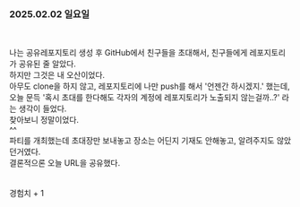 ### 2025.02.02 일요일  
<br>  

나는 공유레포지토리 생성 후 GitHub에서 친구들을 초대해서, 친구들에게 레포지토리가 공유된 줄 알았다.  
하지만 그것은 내 오산이었다.  
아무도 clone을 하지 않고, 레포지토리에 나만 push를 해서 '언젠간 하시겠지.' 했는데, 오늘 문득 '혹시 초대를 한다해도 각자의 계정에 레포지토리가 노출되지 않는걸까..?' 라는 생각이 들었다.  
찾아보니 정말이었다.  
^^  
파티를 개최했는데 초대장만 보내놓고 장소는 어딘지 기재도 안해놓고, 알려주지도 않았던거였다.  
결론적으론 오늘 URL을 공유했다.  
<br>  
경험치 + 1 
